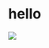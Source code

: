 # hello


<img src='https://github.com/suhminjae/test/blob/master/screenshot/스크린샷%202022-09-02%20오후%205.08.42.png?raw=true'>
